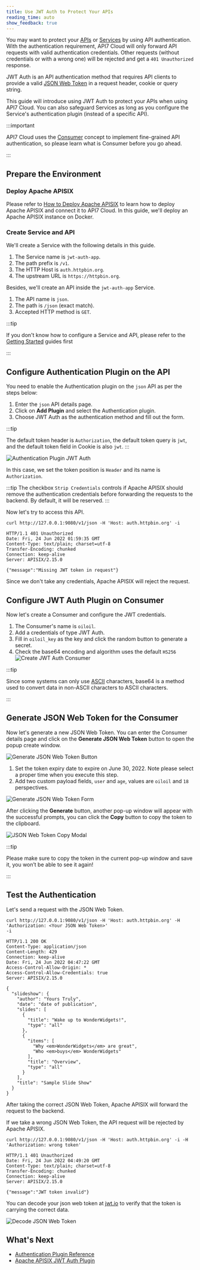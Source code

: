 ```yaml
---
title: Use JWT Auth to Protect Your APIs
reading_time: auto
show_feedback: true
---
```


You may want to protect your [APIs](../../../concepts/api.md)  or [Services](../../../concepts/service.md) by using API authentication.
With the authentication requirement, API7 Cloud will only forward API requests with valid authentication credentials. Other requests (without
credentials or with a wrong one) will be rejected and get a `401 Unauthorized` response.

JWT Auth is an API authentication method that requires API clients to provide a valid [JSON Web Token](https://jwt.io/) in a request header, cookie or query string.

This guide will introduce using JWT Auth to protect your APIs when using API7 Cloud. You can also safeguard Services as long as you configure the Service's authentication plugin (instead of a specific API).

:::important

API7 Cloud uses the [Consumer](../../../concepts/consumer.md) concept to implement fine-grained API authentication, so please
learn what is Consumer before you go ahead.

:::

Prepare the Environment
-----------------------

### Deploy Apache APISIX

Please refer to [How to Deploy Apache APISIX](../../product/how-to-deploy-apache-apisix.md) to learn how to deploy
Apache APISIX and connect it to API7 Cloud. In this guide, we'll deploy an Apache APISIX instance on Docker.

### Create Service and API

We'll create a Service with the following details in this guide.

1. The Service name is `jwt-auth-app`.
2. The path prefix is `/v1`.
3. The HTTP Host is `auth.httpbin.org`.
4. The upstream URL is `https://httpbin.org`.

Besides, we'll create an API inside the `jwt-auth-app` Service.

1. The API name is `json`.
2. The path is `/json` (exact match).
3. Accepted HTTP method is `GET`.

:::tip

If you don't know how to configure a Service and API, please refer to the [Getting Started](../../../getting-started) guides first

:::

Configure Authentication Plugin on the API
------------------------------------------

You need to enable the Authentication plugin on the `json` API as per the steps below:

1. Enter the `json` API details page.
3. Click on **Add Plugin** and select the Authentication plugin.
4. Choose JWT Auth as the authentication method and fill out the form.

:::tip

The default token header is `Authorization`, the default token query is `jwt`, and the default token field in Cookie is also `jwt`.
:::

![Authentication Plugin JWT Auth](https://static.apiseven.com/2022/12/30/add-authentication-plugin-jwt-auth.png)

In this case, we set the token position is `Header` and its name is `Authorization`.

:::tip
The checkbox `Strip Credentials` controls if Apache APISIX should remove the authentication credentials before forwarding
the requests to the backend. By default, it will be reserved.
:::

Now let's try to access this API.

```shell
curl http://127.0.0.1:9080/v1/json -H 'Host: auth.httpbin.org' -i
```

```shell
HTTP/1.1 401 Unauthorized
Date: Fri, 24 Jun 2022 01:59:35 GMT
Content-Type: text/plain; charset=utf-8
Transfer-Encoding: chunked
Connection: keep-alive
Server: APISIX/2.15.0

{"message":"Missing JWT token in request"}
```

Since we don't take any credentials, Apache APISIX will reject the request.

Configure JWT Auth Plugin on Consumer
--------------------------------------

Now let's create a Consumer and configure the JWT credentials.

1. The Consumer's name is `oiloil`.
2. Add a credentials of type JWT Auth.
3. Fill in `oiloil_key` as the key and click the random button to generate a secret.
4. Check the base64 encoding and algorithm uses the default `HS256`
![Create JWT Auth Consumer](https://static.apiseven.com/2022/12/30/create-jwt-auth-consumer.png)

:::tip

Since some systems can only use [ASCII](https://en.wikipedia.org/wiki/ASCII) characters, base64 is a method used to convert data in non-ASCII characters to ASCII characters.

:::

Generate JSON Web Token for the Consumer
--------------------------------------

Now let's generate a new JSON Web Token. You can enter the Consumer details page and click on the **Generate JSON Web Token** button to open the popup create window.

![Generate JSON Web Token Button](https://static.apiseven.com/2022/12/30/generate-jwt-button.png)

1. Set the token expiry date to expire on June 30, 2022. Note please select a proper time when you execute this step.
2. Add two custom payload fields,  `user` and `age`, values are `oiloil` and `18` perspectives.

![Generate JSON Web Token Form](https://static.apiseven.com/2022/12/30/generate-jwt-form.png)

After clicking the **Generate** button, another pop-up window will appear with the successful prompts, you can click the **Copy** button to copy the token to the clipboard.

![JSON Web Token Copy Modal](https://static.apiseven.com/2022/12/30/jwt-copy-modal.png)

:::tip

Please make sure to copy the token in the current pop-up window and save it, you won’t be able to see it again!

:::

Test the Authentication
-----------------------

Let's send a request with the JSON Web Token.

```shell
curl http://127.0.0.1:9080/v1/json -H 'Host: auth.httpbin.org' -H 'Authorization: <Your JSON Web Token>'
-i
```

```shell
HTTP/1.1 200 OK
Content-Type: application/json
Content-Length: 429
Connection: keep-alive
Date: Fri, 24 Jun 2022 04:47:22 GMT
Access-Control-Allow-Origin: *
Access-Control-Allow-Credentials: true
Server: APISIX/2.15.0

{
  "slideshow": {
    "author": "Yours Truly",
    "date": "date of publication",
    "slides": [
      {
        "title": "Wake up to WonderWidgets!",
        "type": "all"
      },
      {
        "items": [
          "Why <em>WonderWidgets</em> are great",
          "Who <em>buys</em> WonderWidgets"
        ],
        "title": "Overview",
        "type": "all"
      }
    ],
    "title": "Sample Slide Show"
  }
}
```

After taking the correct JSON Web Token, Apache APISIX will forward the request to the backend.

If we take a wrong JSON Web Token, the API request will be rejected by Apache APISIX.

```shell
curl http://127.0.0.1:9080/v1/json -H 'Host: auth.httpbin.org' -i -H 'Authorization: wrong token'
```

```shell
HTTP/1.1 401 Unauthorized
Date: Fri, 24 Jun 2022 04:49:20 GMT
Content-Type: text/plain; charset=utf-8
Transfer-Encoding: chunked
Connection: keep-alive
Server: APISIX/2.15.0

{"message":"JWT token invalid"}
```

You can decode your json web token at [jwt.io](https://jwt.io/) to verify that the token is carrying the correct data.

![Decode JSON Web Token](https://static.apiseven.com/2022/12/30/decode-jwt.png)

What's Next
-----------

- [Authentication Plugin Reference](../../../references/plugins/traffic-management/authentication.md)
- [Apache APISIX JWT Auth Plugin](https://apisix.apache.org/zh/docs/apisix/plugins/jwt-auth)
